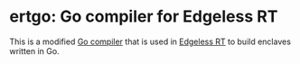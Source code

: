 # ertgo: Go compiler for Edgeless RT
This is a modified [Go compiler](https://github.com/golang/go) that is used in [Edgeless RT](https://github.com/edgelesssys/edgelessrt) to build enclaves written in Go.
